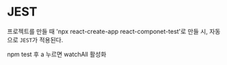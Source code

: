 # JEST

프로젝트를 만들 때 'npx react-create-app react-componet-test'로 만들 시,
자동으로 `JEST`가 적용된다.

npm test 후 a 누르면 watchAll 활성화